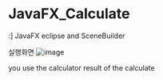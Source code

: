 # JavaFX_Calculate
:] JavaFX eclipse and SceneBuilder

실행화면
![image](https://user-images.githubusercontent.com/115298517/214773469-022af098-3a6b-4bb6-8a2d-53275b0dc265.png)

you use the calculator result of the calculate

